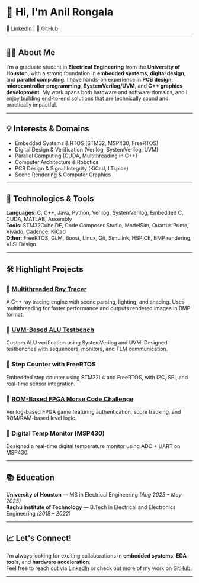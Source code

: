 # 👋 Hi, I'm Anil Rongala
🔗 [LinkedIn](https://www.linkedin.com/in/anil-rongala/) | 🔗 [GitHub](https://github.com/ANIL-RONGALA)

---
## 👨‍🎓 About Me

I'm a graduate student in **Electrical Engineering** from the **University of Houston**, with a strong foundation in **embedded systems**, **digital design**, and **parallel computing**. I have hands-on experience in **PCB design**, **microcontroller programming**, **SystemVerilog/UVM**, and **C++ graphics development**. My work spans both hardware and software domains, and I enjoy building end-to-end solutions that are technically sound and practically impactful.

---

## 💡 Interests & Domains

- Embedded Systems & RTOS (STM32, MSP430, FreeRTOS)
- Digital Design & Verification (Verilog, SystemVerilog, UVM)
- Parallel Computing (CUDA, Multithreading in C++)
- Computer Architecture & Robotics
- PCB Design & Signal Integrity (KiCad, LTspice)
- Scene Rendering & Computer Graphics

---

## 🔧 Technologies & Tools

**Languages**: C, C++, Java, Python, Verilog, SystemVerilog, Embedded C, CUDA, MATLAB, Assembly  
**Tools**: STM32CubeIDE, Code Composer Studio, ModelSim, Quartus Prime, Vivado, Cadence, KiCad  
**Other**: FreeRTOS, GLM, Boost, Linux, Git, Simulink, HSPICE, BMP rendering, VLSI Design

---

## 🛠️ Highlight Projects

### 🔹 [Multithreaded Ray Tracer](https://github.com/ANIL-RONGALA)
A C++ ray tracing engine with scene parsing, lighting, and shading. Uses multithreading for faster performance and outputs rendered images in BMP format.

### 🔹 [UVM-Based ALU Testbench](https://github.com/ANIL-RONGALA)
Custom ALU verification using SystemVerilog and UVM. Designed testbenches with sequencers, monitors, and TLM communication.

### 🔹 Step Counter with FreeRTOS
Embedded step counter using STM32L4 and FreeRTOS, with I2C, SPI, and real-time sensor integration.

### 🔹 [ROM-Based FPGA Morse Code Challenge](https://github.com/ANIL-RONGALA)
Verilog-based FPGA game featuring authentication, score tracking, and ROM/RAM-based level logic.

### 🔹 Digital Temp Monitor (MSP430)
Designed a real-time digital temperature monitor using ADC + UART on MSP430.

---

## 📚 Education

**University of Houston** — MS in Electrical Engineering *(Aug 2023 – May 2025)*  
**Raghu Institute of Technology** — B.Tech in Electrical and Electronics Engineering *(2018 – 2022)*

---

## 📈 Let's Connect!

I'm always looking for exciting collaborations in **embedded systems**, **EDA tools**, and **hardware acceleration**.  
Feel free to reach out via [LinkedIn](https://linkedin.com/in/anil-rongala-8308a6211) or check out more of my work on [GitHub](https://github.com/ANIL-RONGALA).

---
